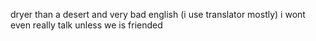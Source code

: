 dryer than a desert and very bad english (i use translator mostly)
i wont even really talk unless we is friended
